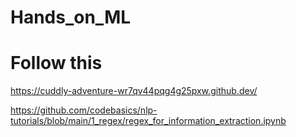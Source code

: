 # Hands_on_ML

# Follow this
https://cuddly-adventure-wr7qv44pqg4g25pxw.github.dev/

https://github.com/codebasics/nlp-tutorials/blob/main/1_regex/regex_for_information_extraction.ipynb
